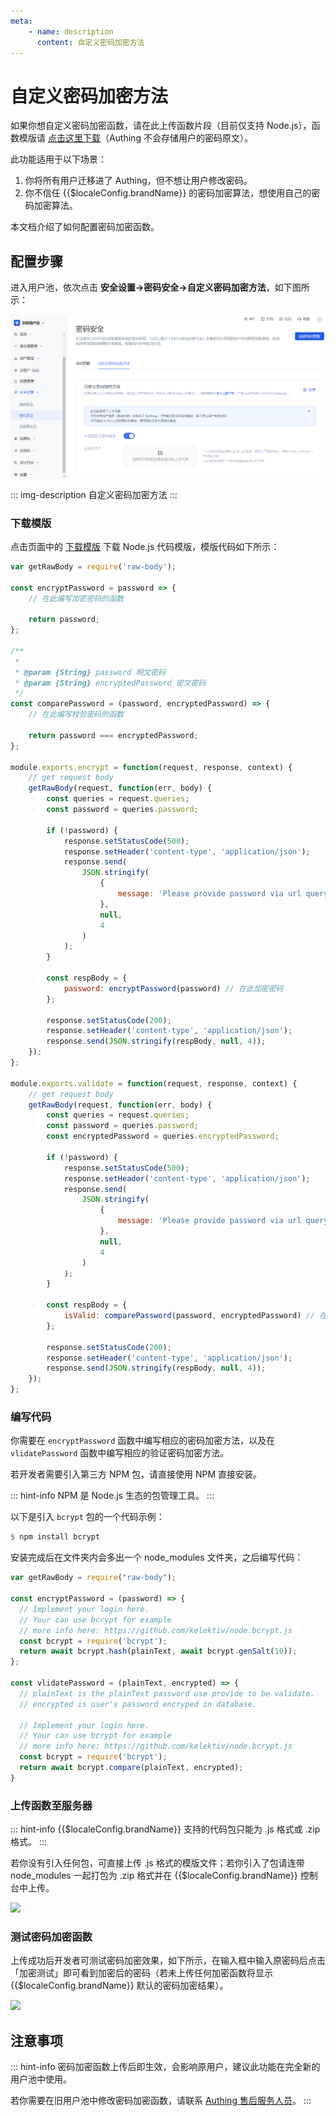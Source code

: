 ```yaml
---
meta:
    - name: description
      content: 自定义密码加密方法
---
```


# 自定义密码加密方法

<LastUpdated/>

如果你想自定义密码加密函数，请在此上传函数片段（目前仅支持 Node.js），函数模版请 [点击这里下载](https://console.authing.cn/api/v2/password/template/download)（Authing 不会存储用户的密码原文）。

此功能适用于以下场景：

1. 你将所有用户迁移进了 Authing，但不想让用户修改密码。
2. 你不信任 {{$localeConfig.brandName}} 的密码加密算法，想使用自己的密码加密算法。

本文档介绍了如何配置密码加密函数。

## 配置步骤

进入用户池，依次点击 **安全设置->密码安全->自定义密码加密方法**，如下图所示：

<img src="../../../images/guides/migrations/1616578690192.png" style="display:block;margin: 0 auto;"/>

::: img-description
自定义密码加密方法
:::

### 下载模版

点击页面中的 [下载模版](https://console.authing.cn/console/62c6aac05fc4c051820a41e1/safety-management/password?password_policy=custom_password) 下载 Node.js 代码模版，模版代码如下所示：

```js
var getRawBody = require('raw-body');

const encryptPassword = password => {
	// 在此编写加密密码的函数

	return password;
};

/**
 *
 * @param {String} password 明文密码
 * @param {String} encryptedPassword 密文密码
 */
const comparePassword = (password, encryptedPassword) => {
	// 在此编写校验密码的函数

	return password === encryptedPassword;
};

module.exports.encrypt = function(request, response, context) {
	// get request body
	getRawBody(request, function(err, body) {
		const queries = request.queries;
		const password = queries.password;

		if (!password) {
			response.setStatusCode(500);
			response.setHeader('content-type', 'application/json');
			response.send(
				JSON.stringify(
					{
						message: 'Please provide password via url query'
					},
					null,
					4
				)
			);
		}

		const respBody = {
			password: encryptPassword(password) // 在此加密密码
		};

		response.setStatusCode(200);
		response.setHeader('content-type', 'application/json');
		response.send(JSON.stringify(respBody, null, 4));
	});
};

module.exports.validate = function(request, response, context) {
	// get request body
	getRawBody(request, function(err, body) {
		const queries = request.queries;
		const password = queries.password;
		const encryptedPassword = queries.encryptedPassword;

		if (!password) {
			response.setStatusCode(500);
			response.setHeader('content-type', 'application/json');
			response.send(
				JSON.stringify(
					{
						message: 'Please provide password via url query'
					},
					null,
					4
				)
			);
		}

		const respBody = {
			isValid: comparePassword(password, encryptedPassword) // 在此校验密码
		};

		response.setStatusCode(200);
		response.setHeader('content-type', 'application/json');
		response.send(JSON.stringify(respBody, null, 4));
	});
};
```

### 编写代码

你需要在 `encryptPassword` 函数中编写相应的密码加密方法，以及在 `vlidatePassword` 函数中编写相应的验证密码加密方法。

若开发者需要引入第三方 NPM 包，请直接使用 NPM 直接安装。

::: hint-info
NPM 是 Node.js 生态的包管理工具。
:::

以下是引入 `bcrypt` 包的一个代码示例：

```haskell
$ npm install bcrypt
```

安装完成后在文件夹内会多出一个 node_modules 文件夹，之后编写代码：

```js
var getRawBody = require("raw-body");

const encryptPassword = (password) => {
  // Implement your login here.
  // Your can use bcrypt for example
  // more info here: https://github.com/kelektiv/node.bcrypt.js
  const bcrypt = require('bcrypt');
  return await bcrypt.hash(plainText, await bcrypt.genSalt(10));
};

const vlidatePassword = (plainText, encrypted) => {
  // plainText is the plainText password use provide to be validate.
  // encrypted is user's password encryped in database.

  // Implement your login here.
  // Your can use bcrypt for example
  // more info here: https://github.com/kelektiv/node.bcrypt.js
  const bcrypt = require('bcrypt');
  return await bcrypt.compare(plainText, encrypted);
}

```

### 上传函数至服务器

::: hint-info
{{$localeConfig.brandName}} 支持的代码包只能为 .js 格式或 .zip 格式。
:::

若你没有引入任何包，可直接上传 .js 格式的模版文件；若你引入了包请连带 node_modules 一起打包为 .zip 格式并在 {{$localeConfig.brandName}} 控制台中上传。

![](~@imagesZhCn/guides/migrations/1616579059776.jpg)

### 测试密码加密函数

上传成功后开发者可测试密码加密效果，如下所示，在输入框中输入原密码后点击「加密测试」即可看到加密后的密码（若未上传任何加密函数将显示 {{$localeConfig.brandName}} 默认的密码加密结果）。

![](~@imagesZhCn/guides/migrations/1616579347869.jpg)

## 注意事项

::: hint-info
密码加密函数上传后即生效，会影响原用户，建议此功能在完全新的用户池中使用。

若你需要在旧用户池中修改密码加密函数，请联系 [Authing 售后服务人员](csm@authing.cn)。
:::
